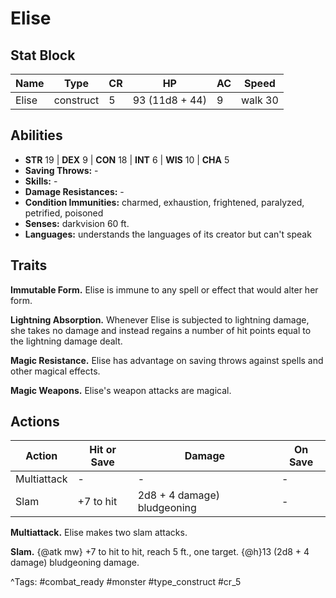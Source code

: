 # Elise

## Stat Block

| Name | Type | CR | HP | AC | Speed |
|------|------|----|----|----|-------|
| Elise | construct | 5 | 93 (11d8 + 44) | 9 | walk 30 |

## Abilities

- **STR** 19 | **DEX** 9 | **CON** 18 | **INT** 6 | **WIS** 10 | **CHA** 5
- **Saving Throws:** -  
- **Skills:** -  
- **Damage Resistances:** -  
- **Condition Immunities:** charmed, exhaustion, frightened, paralyzed, petrified, poisoned  
- **Senses:** darkvision 60 ft.  
- **Languages:** understands the languages of its creator but can't speak

## Traits

**Immutable Form.** Elise is immune to any spell or effect that would alter her form.

**Lightning Absorption.** Whenever Elise is subjected to lightning damage, she takes no damage and instead regains a number of hit points equal to the lightning damage dealt.

**Magic Resistance.** Elise has advantage on saving throws against spells and other magical effects.

**Magic Weapons.** Elise's weapon attacks are magical.


## Actions

| Action | Hit or Save | Damage | On Save |
|--------|--------------|--------|----------|
| Multiattack | - | - | - |
| Slam | +7 to hit | 2d8 + 4 damage) bludgeoning | - |

**Multiattack.** Elise makes two slam attacks.

**Slam.** {@atk mw} +7 to hit to hit, reach 5 ft., one target. {@h}13 (2d8 + 4 damage) bludgeoning damage.


^Tags: #combat_ready #monster #type_construct #cr_5
